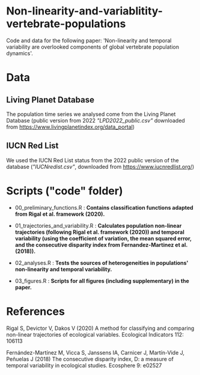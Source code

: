 # Non-linearity-and-variablitity-vertebrate-populations

Code and data for the following paper: 'Non-linearity and temporal variability are overlooked components of global vertebrate population dynamics'.

# Data

## Living Planet Database
The population time series we analysed come from the Living Planet Database (public version from 2022 *"LPD2022_public.csv"* downloaded from https://www.livingplanetindex.org/data_portal)

## IUCN Red List 
We used the IUCN Red List status from the 2022 public version of the database (*"IUCNredist.csv"*, downloaded from https://www.iucnredlist.org/)

# Scripts ("code" folder)

+ 00_preliminary_functions.R : 
  **Contains classification functions adapted from Rigal et al. framework (2020).**

+ 01_trajectories_and_variability.R : 
**Calculates population non-linear trajectories (following Rigal et al. framework (2020)) and temporal variability (using the coefficient of variation, the mean squared error, and the consecutive disparity index from Fernandez-Martinez et al. (2018)).**

+ 02_analyses.R : 
**Tests the sources of heterogeneities in populations' non-linearity and temporal variability.**

+ 03_figures.R : 
**Scripts for all figures (including supplementary) in the paper.**

# References 
Rigal S, Devictor V, Dakos V (2020) A method for classifying and comparing non-linear trajectories of ecological variables. Ecological Indicators 112: 106113

Fernández-Martínez M, Vicca S, Janssens IA, Carnicer J, Martín-Vide J, Peñuelas J (2018) The consecutive disparity index, D: a measure of temporal variability in ecological studies. Ecosphere 9: e02527
